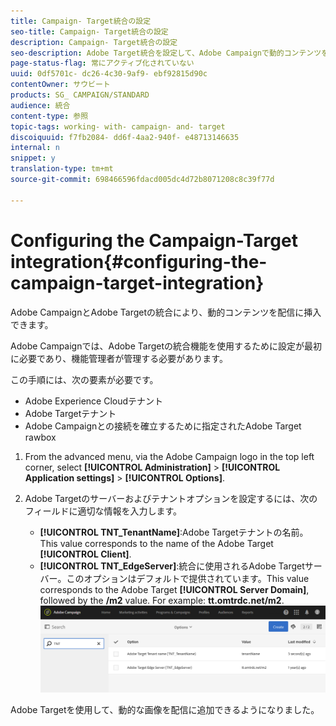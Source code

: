 ```yaml
---
title: Campaign- Target統合の設定
seo-title: Campaign- Target統合の設定
description: Campaign- Target統合の設定
seo-description: Adobe Target統合を設定して、Adobe Campaignで動的コンテンツを使用する方法について説明します。
page-status-flag: 常にアクティブ化されていない
uuid: 0df5701c- dc26-4c30-9af9- ebf92815d90c
contentOwner: サウビート
products: SG_ CAMPAIGN/STANDARD
audience: 統合
content-type: 参照
topic-tags: working- with- campaign- and- target
discoiquuid: f7fb2084- dd6f-4aa2-940f- e48713146635
internal: n
snippet: y
translation-type: tm+mt
source-git-commit: 698466596fdacd005dc4d72b8071208c8c39f77d

---
```



# Configuring the Campaign-Target integration{#configuring-the-campaign-target-integration}

Adobe CampaignとAdobe Targetの統合により、動的コンテンツを配信に挿入できます。

Adobe Campaignでは、Adobe Targetの統合機能を使用するために設定が最初に必要であり、機能管理者が管理する必要があります。

この手順には、次の要素が必要です。

* Adobe Experience Cloudテナント
* Adobe Targetテナント
* Adobe Campaignとの接続を確立するために指定されたAdobe Target rawbox

1. From the advanced menu, via the Adobe Campaign logo in the top left corner, select **[!UICONTROL Administration]** &gt; **[!UICONTROL Application settings]** &gt; **[!UICONTROL Options]**.
1. Adobe Targetのサーバーおよびテナントオプションを設定するには、次のフィールドに適切な情報を入力します。

   * **[!UICONTROL TNT_TenantName]**:Adobe Targetテナントの名前。This value corresponds to the name of the Adobe Target **[!UICONTROL Client]**.
   * **[!UICONTROL TNT_EdgeServer]**:統合に使用されるAdobe Targetサーバー。このオプションはデフォルトで提供されています。This value corresponds to the Adobe Target **[!UICONTROL Server Domain]**, followed by the **/m2** value. For example: **tt.omtrdc.net/m2**.
   ![](assets/tar_options.png)

Adobe Targetを使用して、動的な画像を配信に追加できるようになりました。
